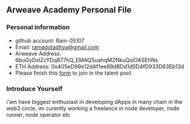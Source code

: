 ## Arweave Academy Personal File

### Personal information

- github account: Ram-05107 
- Email: ramadotaditya@gmail.com
- Arweave Address: 6buGyDxIZcYDq877hQ_EMAQSuahqMZNkuQsIOASEhNs
- ETH Address: 0x405eD99e12dAf1ee89dBDd1d0D4fD933D63Eb13d
- Please finish this [form](https://docs.google.com/forms/d/e/1FAIpQLSfWA5fIIcBgmRppm3jNz5vmf9Mai_QMVil-2pO4r7YKn_Zhtw/viewform?usp=sf_link) to join in the talent pool.

### Introduce Yourself
 i'am have biggest enthusiast in developing dApps in many chain in the web3 circle, im curently working a freelance in node developer, node runner, node operator etc
